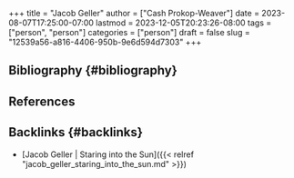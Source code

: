 +++
title = "Jacob Geller"
author = ["Cash Prokop-Weaver"]
date = 2023-08-07T17:25:00-07:00
lastmod = 2023-12-05T20:23:26-08:00
tags = ["person", "person"]
categories = ["person"]
draft = false
slug = "12539a56-a816-4406-950b-9e6d594d7303"
+++

## Bibliography {#bibliography}

## References

<style>.csl-entry{text-indent: -1.5em; margin-left: 1.5em;}</style><div class="csl-bib-body">
</div>


## Backlinks {#backlinks}

-   [Jacob Geller | Staring into the Sun]({{< relref "jacob_geller_staring_into_the_sun.md" >}})
